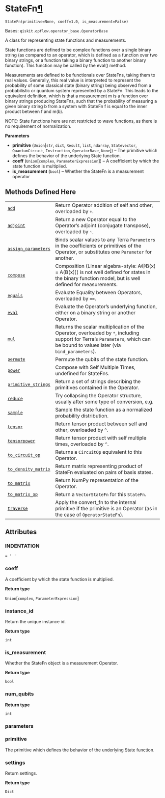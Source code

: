 # StateFn[¶](#statefn "Permalink to this headline")

<span id="undefined" />

`StateFn(primitive=None, coeff=1.0, is_measurement=False)`

Bases: `qiskit.opflow.operator_base.OperatorBase`

A class for representing state functions and measurements.

State functions are defined to be complex functions over a single binary string (as compared to an operator, which is defined as a function over two binary strings, or a function taking a binary function to another binary function). This function may be called by the eval() method.

Measurements are defined to be functionals over StateFns, taking them to real values. Generally, this real value is interpreted to represent the probability of some classical state (binary string) being observed from a probabilistic or quantum system represented by a StateFn. This leads to the equivalent definition, which is that a measurement m is a function over binary strings producing StateFns, such that the probability of measuring a given binary string b from a system with StateFn f is equal to the inner product between f and m(b).

NOTE: State functions here are not restricted to wave functions, as there is no requirement of normalization.

**Parameters**

*   **primitive** (`Union`\[`str`, `dict`, `Result`, `list`, `ndarray`, `Statevector`, `QuantumCircuit`, `Instruction`, `OperatorBase`, `None`]) – The primitive which defines the behavior of the underlying State function.
*   **coeff** (`Union`\[`complex`, `ParameterExpression`]) – A coefficient by which the state function is multiplied.
*   **is\_measurement** (`bool`) – Whether the StateFn is a measurement operator

## Methods Defined Here

|                                                                                                                                                                                |                                                                                                                                                                               |
| ------------------------------------------------------------------------------------------------------------------------------------------------------------------------------ | ----------------------------------------------------------------------------------------------------------------------------------------------------------------------------- |
| [`add`](qiskit.opflow.state_fns.StateFn.add#qiskit.opflow.state_fns.StateFn.add "qiskit.opflow.state_fns.StateFn.add")                                                         | Return Operator addition of self and other, overloaded by `+`.                                                                                                                |
| [`adjoint`](qiskit.opflow.state_fns.StateFn.adjoint#qiskit.opflow.state_fns.StateFn.adjoint "qiskit.opflow.state_fns.StateFn.adjoint")                                         | Return a new Operator equal to the Operator’s adjoint (conjugate transpose), overloaded by `~`.                                                                               |
| [`assign_parameters`](qiskit.opflow.state_fns.StateFn.assign_parameters#qiskit.opflow.state_fns.StateFn.assign_parameters "qiskit.opflow.state_fns.StateFn.assign_parameters") | Binds scalar values to any Terra `Parameters` in the coefficients or primitives of the Operator, or substitutes one `Parameter` for another.                                  |
| [`compose`](qiskit.opflow.state_fns.StateFn.compose#qiskit.opflow.state_fns.StateFn.compose "qiskit.opflow.state_fns.StateFn.compose")                                         | Composition (Linear algebra-style: A\@B(x) = A(B(x))) is not well defined for states in the binary function model, but is well defined for measurements.                      |
| [`equals`](qiskit.opflow.state_fns.StateFn.equals#qiskit.opflow.state_fns.StateFn.equals "qiskit.opflow.state_fns.StateFn.equals")                                             | Evaluate Equality between Operators, overloaded by `==`.                                                                                                                      |
| [`eval`](qiskit.opflow.state_fns.StateFn.eval#qiskit.opflow.state_fns.StateFn.eval "qiskit.opflow.state_fns.StateFn.eval")                                                     | Evaluate the Operator’s underlying function, either on a binary string or another Operator.                                                                                   |
| [`mul`](qiskit.opflow.state_fns.StateFn.mul#qiskit.opflow.state_fns.StateFn.mul "qiskit.opflow.state_fns.StateFn.mul")                                                         | Returns the scalar multiplication of the Operator, overloaded by `*`, including support for Terra’s `Parameters`, which can be bound to values later (via `bind_parameters`). |
| [`permute`](qiskit.opflow.state_fns.StateFn.permute#qiskit.opflow.state_fns.StateFn.permute "qiskit.opflow.state_fns.StateFn.permute")                                         | Permute the qubits of the state function.                                                                                                                                     |
| [`power`](qiskit.opflow.state_fns.StateFn.power#qiskit.opflow.state_fns.StateFn.power "qiskit.opflow.state_fns.StateFn.power")                                                 | Compose with Self Multiple Times, undefined for StateFns.                                                                                                                     |
| [`primitive_strings`](qiskit.opflow.state_fns.StateFn.primitive_strings#qiskit.opflow.state_fns.StateFn.primitive_strings "qiskit.opflow.state_fns.StateFn.primitive_strings") | Return a set of strings describing the primitives contained in the Operator.                                                                                                  |
| [`reduce`](qiskit.opflow.state_fns.StateFn.reduce#qiskit.opflow.state_fns.StateFn.reduce "qiskit.opflow.state_fns.StateFn.reduce")                                             | Try collapsing the Operator structure, usually after some type of conversion, e.g.                                                                                            |
| [`sample`](qiskit.opflow.state_fns.StateFn.sample#qiskit.opflow.state_fns.StateFn.sample "qiskit.opflow.state_fns.StateFn.sample")                                             | Sample the state function as a normalized probability distribution.                                                                                                           |
| [`tensor`](qiskit.opflow.state_fns.StateFn.tensor#qiskit.opflow.state_fns.StateFn.tensor "qiskit.opflow.state_fns.StateFn.tensor")                                             | Return tensor product between self and other, overloaded by `^`.                                                                                                              |
| [`tensorpower`](qiskit.opflow.state_fns.StateFn.tensorpower#qiskit.opflow.state_fns.StateFn.tensorpower "qiskit.opflow.state_fns.StateFn.tensorpower")                         | Return tensor product with self multiple times, overloaded by `^`.                                                                                                            |
| [`to_circuit_op`](qiskit.opflow.state_fns.StateFn.to_circuit_op#qiskit.opflow.state_fns.StateFn.to_circuit_op "qiskit.opflow.state_fns.StateFn.to_circuit_op")                 | Returns a `CircuitOp` equivalent to this Operator.                                                                                                                            |
| [`to_density_matrix`](qiskit.opflow.state_fns.StateFn.to_density_matrix#qiskit.opflow.state_fns.StateFn.to_density_matrix "qiskit.opflow.state_fns.StateFn.to_density_matrix") | Return matrix representing product of StateFn evaluated on pairs of basis states.                                                                                             |
| [`to_matrix`](qiskit.opflow.state_fns.StateFn.to_matrix#qiskit.opflow.state_fns.StateFn.to_matrix "qiskit.opflow.state_fns.StateFn.to_matrix")                                 | Return NumPy representation of the Operator.                                                                                                                                  |
| [`to_matrix_op`](qiskit.opflow.state_fns.StateFn.to_matrix_op#qiskit.opflow.state_fns.StateFn.to_matrix_op "qiskit.opflow.state_fns.StateFn.to_matrix_op")                     | Return a `VectorStateFn` for this `StateFn`.                                                                                                                                  |
| [`traverse`](qiskit.opflow.state_fns.StateFn.traverse#qiskit.opflow.state_fns.StateFn.traverse "qiskit.opflow.state_fns.StateFn.traverse")                                     | Apply the convert\_fn to the internal primitive if the primitive is an Operator (as in the case of `OperatorStateFn`).                                                        |

## Attributes

<span id="undefined" />

### INDENTATION

`= ' '`

<span id="undefined" />

### coeff

A coefficient by which the state function is multiplied.

**Return type**

`Union`\[`complex`, `ParameterExpression`]

<span id="undefined" />

### instance\_id

Return the unique instance id.

**Return type**

`int`

<span id="undefined" />

### is\_measurement

Whether the StateFn object is a measurement Operator.

**Return type**

`bool`

<span id="undefined" />

### num\_qubits

**Return type**

`int`

<span id="undefined" />

### parameters

<span id="undefined" />

### primitive

The primitive which defines the behavior of the underlying State function.

<span id="undefined" />

### settings

Return settings.

**Return type**

`Dict`

